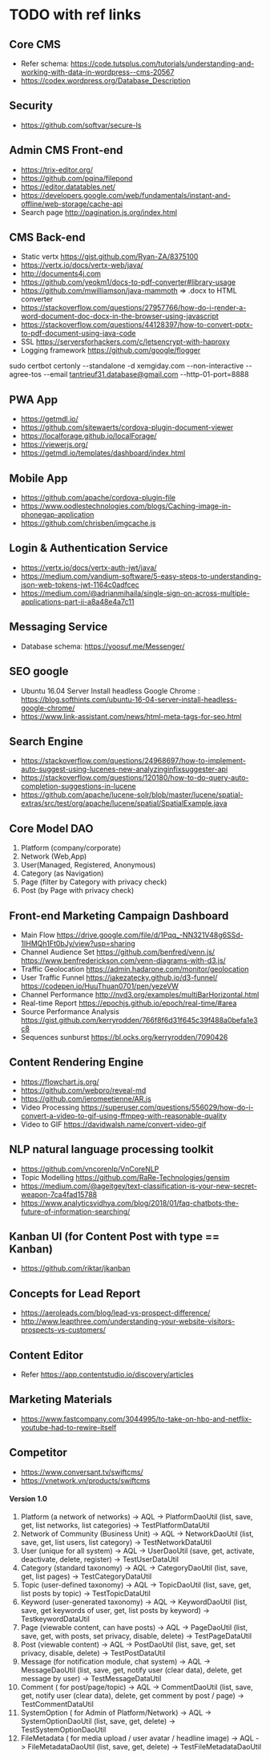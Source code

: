 # TODO with ref links

## Core CMS
* Refer schema: https://code.tutsplus.com/tutorials/understanding-and-working-with-data-in-wordpress--cms-20567
* https://codex.wordpress.org/Database_Description

## Security
* https://github.com/softvar/secure-ls

## Admin CMS Front-end
* https://trix-editor.org/
* https://github.com/pqina/filepond
* https://editor.datatables.net/
* https://developers.google.com/web/fundamentals/instant-and-offline/web-storage/cache-api
* Search page http://pagination.js.org/index.html

## CMS Back-end
* Static vertx https://gist.github.com/Ryan-ZA/8375100
* https://vertx.io/docs/vertx-web/java/
* http://documents4j.com
* https://github.com/yeokm1/docs-to-pdf-converter#library-usage
* https://github.com/mwilliamson/java-mammoth => .docx to HTML converter 
* https://stackoverflow.com/questions/27957766/how-do-i-render-a-word-document-doc-docx-in-the-browser-using-javascript
* https://stackoverflow.com/questions/44128397/how-to-convert-pptx-to-pdf-document-using-java-code
* SSL https://serversforhackers.com/c/letsencrypt-with-haproxy
* Logging framework https://github.com/google/flogger

sudo certbot certonly --standalone -d xemgiday.com --non-interactive --agree-tos --email tantrieuf31.database@gmail.com --http-01-port=8888

## PWA App
* https://getmdl.io/
* https://github.com/sitewaerts/cordova-plugin-document-viewer
* https://localforage.github.io/localForage/
* https://viewerjs.org/
* https://getmdl.io/templates/dashboard/index.html 

## Mobile App
* https://github.com/apache/cordova-plugin-file
* https://www.oodlestechnologies.com/blogs/Caching-image-in-phonegap-application
* https://github.com/chrisben/imgcache.js

## Login & Authentication Service
* https://vertx.io/docs/vertx-auth-jwt/java/
* https://medium.com/vandium-software/5-easy-steps-to-understanding-json-web-tokens-jwt-1164c0adfcec
* https://medium.com/@adrianmihaila/single-sign-on-across-multiple-applications-part-ii-a8a48e4a7c11

## Messaging Service
* Database schema: https://yoosuf.me/Messenger/

## SEO google
* Ubuntu 16.04 Server Install headless Google Chrome : https://blog.softhints.com/ubuntu-16-04-server-install-headless-google-chrome/ 
* https://www.link-assistant.com/news/html-meta-tags-for-seo.html

## Search Engine
* https://stackoverflow.com/questions/24968697/how-to-implement-auto-suggest-using-lucenes-new-analyzinginfixsuggester-api
* https://stackoverflow.com/questions/120180/how-to-do-query-auto-completion-suggestions-in-lucene
* https://github.com/apache/lucene-solr/blob/master/lucene/spatial-extras/src/test/org/apache/lucene/spatial/SpatialExample.java

## Core Model DAO
1. Platform (company/corporate) 
1. Network (Web,App) 
1. User(Managed, Registered, Anonymous) 
1. Category (as Navigation) 
1. Page (filter by Category with privacy check) 
1. Post (by Page with privacy check)

## Front-end Marketing Campaign Dashboard
* Main Flow https://drive.google.com/file/d/1Pqq_-NN321V48g6SSd-1IHMQh1Ft0bJy/view?usp=sharing
* Channel Audience Set https://github.com/benfred/venn.js/ https://www.benfrederickson.com/venn-diagrams-with-d3.js/
* Traffic Geolocation https://admin.hadarone.com/monitor/geolocation
* User Traffic Funnel https://jakezatecky.github.io/d3-funnel/  https://codepen.io/HuuThuan0701/pen/yezeVW
* Channel Performance http://nvd3.org/examples/multiBarHorizontal.html
* Real-time Report https://epochjs.github.io/epoch/real-time/#area
* Source Performance Analysis https://gist.github.com/kerryrodden/766f8f6d31f645c39f488a0befa1e3c8 
* Sequences sunburst https://bl.ocks.org/kerryrodden/7090426 

## Content Rendering Engine
* https://flowchart.js.org/
* https://github.com/webpro/reveal-md
* https://github.com/jeromeetienne/AR.js
* Video Processing https://superuser.com/questions/556029/how-do-i-convert-a-video-to-gif-using-ffmpeg-with-reasonable-quality
* Video to GIF https://davidwalsh.name/convert-video-gif

## NLP natural language processing toolkit
* https://github.com/vncorenlp/VnCoreNLP
* Topic Modelling https://github.com/RaRe-Technologies/gensim
* https://medium.com/@ageitgey/text-classification-is-your-new-secret-weapon-7ca4fad15788
* https://www.analyticsvidhya.com/blog/2018/01/faq-chatbots-the-future-of-information-searching/

## Kanban UI (for Content Post with type == Kanban)
* https://github.com/riktar/jkanban

## Concepts for Lead Report
* https://aeroleads.com/blog/lead-vs-prospect-difference/
* http://www.leapthree.com/understanding-your-website-visitors-prospects-vs-customers/

## Content Editor
* Refer https://app.contentstudio.io/discovery/articles

## Marketing Materials 
* https://www.fastcompany.com/3044995/to-take-on-hbo-and-netflix-youtube-had-to-rewire-itself


## Competitor
* https://www.conversant.tv/swiftcms/
* https://vnetwork.vn/products/swiftcms

#### Version 1.0
1. Platform (a network of networks) -> AQL -> PlatformDaoUtil (list, save, get, list networks, list categories) -> TestPlatformDataUtil
1. Network of Community (Business Unit) -> AQL -> NetworkDaoUtil (list, save, get, list users, list category) -> TestNetworkDataUtil
1. User (unique for all system) -> AQL -> UserDaoUtil (save, get, activate,  deactivate, delete, register) -> TestUserDataUtil
1. Category (standard taxonomy) -> AQL -> CategoryDaoUtil (list, save, get, list pages) -> TestCategoryDataUtil
1. Topic (user-defined taxonomy) -> AQL -> TopicDaoUtil (list, save, get, list posts by topic) -> TestTopicDataUtil
1. Keyword (user-generated taxonomy) -> AQL -> KeywordDaoUtil (list, save, get keywords of user, get, list posts by keyword) -> TestkeywordDataUtil
1. Page (viewable content, can have posts) -> AQL -> PageDaoUtil (list, save, get, with posts, set privacy, disable, delete) -> TestPageDataUtil
1. Post (viewable content) -> AQL -> PostDaoUtil (list, save, get, set privacy, disable, delete) -> TestPostDataUtil
1. Message (for notification module, chat system) -> AQL -> MessageDaoUtil (list, save, get, notify user (clear data), delete, get message by user) -> TestMessageDataUtil
1. Comment ( for post/page/topic) -> AQL -> CommentDaoUtil (list, save, get, notify user (clear data), delete, get comment by post / page) -> TestCommentDataUtil
1. SystemOption ( for Admin of Platform/Network) -> AQL -> SystemOptionDaoUtil (list, save, get, delete) -> TestSystemOptionDaoUtil
1. FileMetadata ( for media upload / user avatar / headline image) -> AQL -> FileMetadataDaoUtil (list, save, get, delete) -> TestFileMetadataDaoUtil